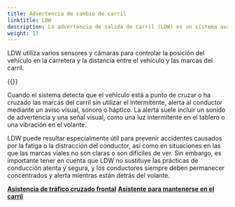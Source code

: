 ```yaml
---
title: Advertencia de cambio de carril
linktitle: LDW
description: La advertencia de salida de carril (LDW) es un sistema avanzado de asistencia al conductor (ADAS) que ayuda a los conductores a evitar salirse involuntariamente de su carril mientras conducen.
weight: 17
---
```

<!-- markdownlint-disable MD033 -->
LDW utiliza varios sensores y cámaras para controlar la posición del vehículo en la carretera y la distancia entre el vehículo y las marcas del carril.

{{<evkxdisplayaddarticle />}}

Cuando el sistema detecta que el vehículo está a punto de cruzar o ha cruzado las marcas del carril sin utilizar el intermitente, alerta al conductor mediante un aviso visual, sonoro o háptico. La alerta suele incluir un sonido de advertencia y una señal visual, como una luz intermitente en el tablero o una vibración en el volante.

LDW puede resultar especialmente útil para prevenir accidentes causados por la fatiga o la distracción del conductor, así como en situaciones en las que las marcas viales no son claras o son difíciles de ver. Sin embargo, es importante tener en cuenta que LDW no sustituye las prácticas de conducción atenta y segura, y los conductores siempre deben permanecer concentrados y alerta mientras están detrás del volante.

<div class="mt-3 mb-3">
     <a href="../frontcrosstrafficassist/" class="text-decoration-none text-black"><strong><i class="bi-arrow-left"></i> Asistencia de tráfico cruzado frontal</strong ></a>
     <a href="../lanekeepingassist/" class="text-decoration-none text-black float-end"><strong>Asistente para mantenerse en el carril <i class="bi-arrow-right"></i></strong></a>
</div>
